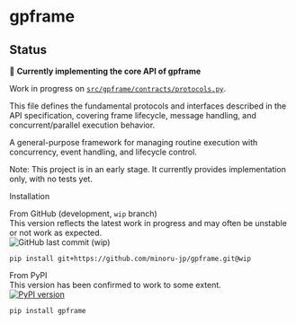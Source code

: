 # gpframe


## Status

🧩 **Currently implementing the core API of gpframe**

Work in progress on [`src/gpframe/contracts/protocols.py`](src/gpframe/contracts/protocols.py).

This file defines the fundamental protocols and interfaces described in the API specification,
covering frame lifecycle, message handling, and concurrent/parallel execution behavior.



A general-purpose framework for managing routine execution with concurrency, event handling, and lifecycle control.

Note: This project is in an early stage. It currently provides implementation only, with no tests yet.


Installation

From GitHub (development, `wip` branch)  
This version reflects the latest work in progress and may often be unstable or not work as expected.  
![GitHub last commit (wip)](https://img.shields.io/github/last-commit/minoru-jp/gpframe/wip)
```
pip install git+https://github.com/minoru-jp/gpframe.git@wip
```

From PyPI  
This version has been confirmed to work to some extent.  
[![PyPI version](https://img.shields.io/pypi/v/gpframe.svg)](https://pypi.org/project/gpframe/)
```
pip install gpframe
```

